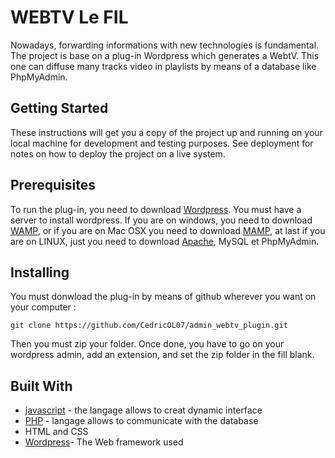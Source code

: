 # WEBTV Le FIL

  Nowadays, forwarding informations with new technologies is fundamental. The project is base on a plug-in Wordpress which generates a WebtV. This one can diffuse many tracks video in playlists by means of a database like PhpMyAdmin.

## Getting Started

  These instructions will get you a copy of the project up and running on your local machine for development and testing purposes. See deployment for notes on how to deploy the project on a live system.

## Prerequisites

 To run the plug-in, you need to download [Wordpress](https://wordpress.org/download/). You must have a server to install wordpress. If you are on windows, you need to download [WAMP](http://www.wampserver.com/en/download-wampserver-64bits/), or if you are on Mac OSX you need to download [MAMP](https://www.mamp.info/en/downloads/), at last if you are on LINUX, just you need to download [Apache](https://doc.ubuntu-fr.org/installer_un_serveur_debian), MySQL et PhpMyAdmin. 

## Installing

You must donwload the plug-in by means of github wherever you want on your computer : 

```
git clone https://github.com/CedricOL07/admin_webtv_plugin.git
```

Then you must zip your folder. Once done, you have to go on your wordpress admin, add an extension, and set the zip folder in the fill blank.


## Built With

* [javascript](https://developer.mozilla.org/fr/docs/Web/JavaScript) - the langage allows to creat dynamic interface
* [PHP](https://fr.wikipedia.org/wiki/PHP) - langage allows to communicate with the database
* HTML and CSS
* [Wordpress](https://wordpress.org/download/)- The Web framework used
